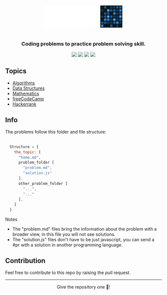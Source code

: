 <p align="center"><img width="250" src=".github/project-logo.png"></p>

#

### <p align="center">Coding problems to practice problem solving skill.</p>

<div align="center">
    <p>
	    <a name="stars"><img src="https://img.shields.io/github/stars/wesleydamasceno/coding-problems?style=for-the-badge"></a>
	    <a name="contributions"><img src="https://img.shields.io/github/contributors/wesleydamasceno/coding-problems?logoColor=green&style=for-the-badge"></a>
	    <a name="madeWith"><img src="https://img.shields.io/badge/Made%20with-Markdown-1f425f.svg?style=for-the-badge"></a>
	    <a name="license"><img src="https://img.shields.io/github/license/wesleydamasceno/coding-problems?style=for-the-badge"></a>
    </p>
</div>

## Topics

- [Algorithms](./contents/algorithms/home.md)
- [Data Structures](./contents/data-structures/home.md)
- [Mathematics](./contents/mathematics/home.md)
- [freeCodeCamp](./contents/freeCodeCamp/home.md)
- [Hackerrank](./contents/hackerrank/home.md)

## Info

<p>The problems follow this folder and file structure:</p>

```js

  Structure = {
    the_topic: [
      "home.md",
      problem_folder [
        "problem.md",
        "solution.js"
      ],
      other_problem_folder [
        "...",
        "..."
      ],
    ]
  }

```
<p>Notes</p>

- The "problem.md" files bring the information about the problem with a broader view, in this file you will not see solutions.
- The "solution.js" files don't have to be just javascript, you can send a #pr with a solution in another programming language.

## Contribution

<p>Feel free to contribute to this repo by raising the pull request.</p>

--- 

<p align="center">Give the repository one 🌟!<p>
